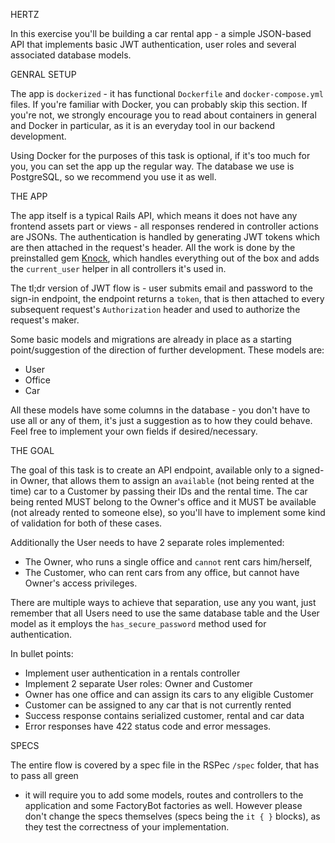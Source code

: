 HERTZ

In this exercise you'll be building a car rental app - a simple JSON-based API
that implements basic JWT authentication, user roles and several associated
database models.

GENRAL SETUP

The app is `dockerized` - it has functional `Dockerfile` and `docker-compose.yml` files.
If you're familiar with Docker, you can probably skip this section. If you're not,
we strongly encourage you to read about containers in general and Docker in
particular, as it is an everyday tool in our backend development.

Using Docker for the purposes of this task is optional, if it's too much for you,
you can set the app up the regular way. The database we use is PostgreSQL, so we
recommend you use it as well.

THE APP

The app itself is a typical Rails API, which means it does not have any frontend
assets part or views - all responses rendered in controller actions are JSONs.
The authentication is handled by generating JWT tokens which are then attached in the request's
header. All the work is done by the preinstalled gem [Knock](https://github.com/nsarno/knock), which
handles everything out of the box and adds the `current_user` helper in all controllers it's
used in.

The tl;dr version of JWT flow is - user submits email and password to the sign-in endpoint,
the endpoint returns a `token`, that is then attached to every subsequent request's
`Authorization` header and used to authorize the request's maker.

Some basic models and migrations are already in place as a starting point/suggestion
of the direction of further development. These models are:

- User
- Office
- Car

All these models have some columns in the database - you don't have to use all or any of them,
it's just a suggestion as to how they could behave. Feel free to implement your own
fields if desired/necessary.

THE GOAL

The goal of this task is to create an API endpoint, available only to a signed-in
Owner, that allows them to assign an `available` (not being rented at the time)
car to a Customer by passing their IDs and the rental time. The car being rented
 MUST belong to the Owner's office and it MUST be available (not already rented to
  someone else), so you'll have to implement some kind of validation for both of these cases.

Additionally the User needs to have 2 separate roles implemented:
- The Owner, who runs a single office and `cannot` rent cars him/herself,
- The Customer, who can rent cars from any office, but cannot have Owner's access privileges.

There are multiple ways to achieve that separation, use any you want, just remember that
all Users need to use the same database table and the User model as it employs the
`has_secure_password` method used for authentication.

In bullet points:
- Implement user authentication in a rentals controller
- Implement 2 separate User roles: Owner and Customer
- Owner has one office and can assign its cars to any eligible Customer
- Customer can be assigned to any car that is not currently rented
- Success response contains serialized customer, rental and car data
- Error responses have 422 status code and error messages.

SPECS

The entire flow is covered by a spec file in the RSPec `/spec` folder, that has to pass all green
- it will require you to add some models, routes and controllers to the application and some
FactoryBot factories as well. However please don't change the specs themselves (specs
being the `it { }` blocks), as they test the correctness of your implementation.










